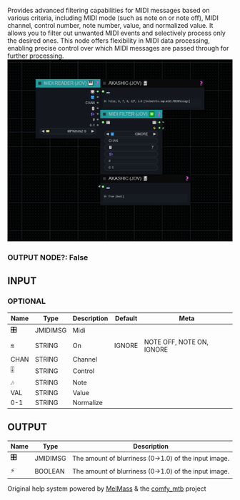   
Provides advanced filtering capabilities for MIDI messages based on various criteria, including MIDI mode (such as note on or note off), MIDI channel, control number, note number, value, and normalized value. It allows you to filter out unwanted MIDI events and selectively process only the desired ones. This node offers flexibility in MIDI data processing, enabling precise control over which MIDI messages are passed through for further processing.  
![MIDI FILTER](https://raw.githubusercontent.com/Amorano/Jovimetrix-examples/master/node/MIDI%20FILTER/MIDI%20FILTER.png)
### OUTPUT NODE?: False
INPUT
-----
### OPTIONAL
| Name | Type | Description | Default | Meta |
| --- | --- | --- | --- | --- |
| 🎛️ | JMIDIMSG | Midi |  |  |
| 🔛 | STRING | On | IGNORE | NOTE OFF, NOTE ON, IGNORE |
| CHAN | STRING | Channel |  |  |
| 🎚️ | STRING | Control |  |  |
| 🎶 | STRING | Note |  |  |
| VAL | STRING | Value |  |  |
| 0-1 | STRING | Normalize |  |  |
OUTPUT
------
| Name | Type | Description |
| --- | --- | --- |
| 🎛️ | JMIDIMSG | The amount of blurriness (0->1.0) of the input image. |
| ⚡ | BOOLEAN | The amount of blurriness (0->1.0) of the input image. |
Original help system powered by [MelMass](https://github.com/melMass) & the [comfy\_mtb](https://github.com/melMass/comfy_mtb) project